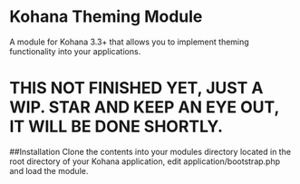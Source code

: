 Kohana Theming Module
=====================

A module for Kohana 3.3+ that allows you to implement theming functionality into your applications.

# THIS NOT FINISHED YET, JUST A WIP. STAR AND KEEP AN EYE OUT, IT WILL BE DONE SHORTLY.

##Installation
Clone the contents into your modules directory located in the root directory of your Kohana application, edit application/bootstrap.php and load the module.

